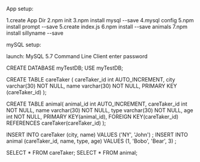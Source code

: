App setup:

1.create App Dir
2.npm init
3.npm install mysql --save
4.mysql config
5.npm install prompt --save
5.create index.js
6.npm install --save animals
7.npm install sillyname --save


mySQL setup:

launch: MySQL 5.7 Command Line Client
enter password

CREATE DATABASE myTestDB;
USE myTestDB;

CREATE TABLE careTaker (
careTaker_id int AUTO_INCREMENT,
city varchar(30) NOT NULL,
name varchar(30) NOT NULL,
PRIMARY KEY (careTaker_id)
);

CREATE TABLE animal(
animal_id int AUTO_INCREMENT,
careTaker_id int NOT NULL,
name varchar(30) NOT NULL,
type varchar(30) NOT NULL,
age int NOT NULL,
PRIMARY KEY(animal_id),
FOREIGN KEY(careTaker_id) REFERENCES careTaker(careTaker_id)
); 


INSERT INTO careTaker (city, name) VALUES ('NY', 'John') ;
INSERT INTO animal (careTaker_id, name, type, age) VALUES (1, 'Bobo', 'Bear', 3) ;

SELECT * FROM careTaker;
SELECT * FROM animal;

<!-- 
CREATE TABLE Tasks
(
ID int NOT NULL AUTO_INCREMENT,
Todo varchar(255) NOT NULL,
Done BOOL,
Date TIMESTAMP,
PRIMARY KEY (ID)
);

SHOW COLUMNS from Tasks;
INSERT INTO Tasks (Todo, Done) VALUES ('Dishes', False) ;
SELECT * FROM Tasks;
DROP DATABASE myTestDB;

CREATE TABLE department (id NOT NULL);
CREATE TABLE employee (id NOT NULL, dept_id NOT NULL, FOREIGN KEY (dept_id) REFERENCES department(id));

CREATE TABLE student(
stud_id int AUTO_INCREMENT,
name varchar(30) NOT NULL,
age int NOT NULL,
PRIMARY KEY (stud_id)
);

CREATE TABLE enrol(
rol_no int NOT NULL AUOT_INCREMENT,
stud_id int NOT NULL,
PRIMARY KEY(rol_no),
FOREIGN KEY(stud_id) REFERENCES student(stud_id)
); 
-->

